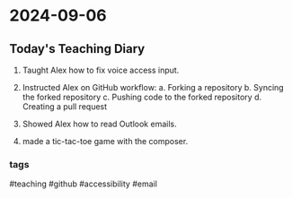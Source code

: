 # 2024-09-06

## Today's Teaching Diary

1. Taught Alex how to fix voice access input.

2. Instructed Alex on GitHub workflow:
   a. Forking a repository
   b. Syncing the forked repository
   c. Pushing code to the forked repository
   d. Creating a pull request

3. Showed Alex how to read Outlook emails.

4. made a tic-tac-toe game with the composer.

### tags

#teaching #github #accessibility #email